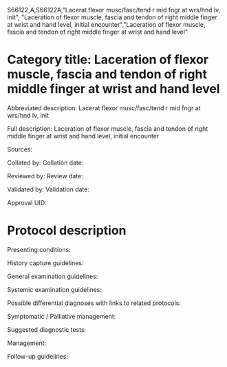 S66122,A,S66122A,"Lacerat flexor musc/fasc/tend r mid fngr at wrs/hnd lv, init", "Laceration of flexor muscle, fascia and tendon of right middle finger at wrist and hand level, initial encounter","Laceration of flexor muscle, fascia and tendon of right middle finger at wrist and hand level"
# Category title: Laceration of flexor muscle, fascia and tendon of right middle finger at wrist and hand level

Abbreviated description: Lacerat flexor musc/fasc/tend r mid fngr at wrs/hnd lv, init

Full description: Laceration of flexor muscle, fascia and tendon of right middle finger at wrist and hand level, initial encounter

Sources:

Collated by:
Collation date:

Reviewed by:
Review date:

Validated by:
Validation date:

Approval UID:

# Protocol description

Presenting conditions:

History capture guidelines:

General examination guidelines:

Systemic examination guidelines:

Possible differential diagnoses with links to related protocols:

Symptomatic / Palliative management:

Suggested diagnostic tests:

Management:

Follow-up guidelines:
